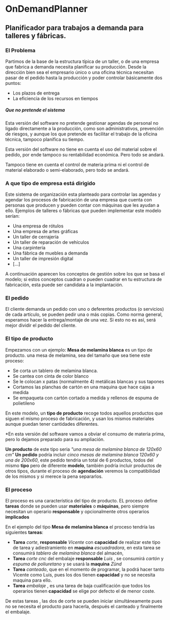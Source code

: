 # OnDemandPlanner 
## Planificador para trabajos a demanda para talleres y fábricas.

### El Problema

Partimos de la base de la estructura típica de un taller, o de una empresa que fabrica a demanda necesita planificar su producción. Desde la dirección bien sea el empresario único o una oficina técnica necesitan pasar de el pedido hasta la producción y poder controlar básicamente dos puntos:
* Los plazos de entrega
* La eficiencia de los recursos en tiempos

##### Que no pretende el sistema

Esta versión del software no pretende gestionar agendas de personal no ligado directamente a la producción, como son administrativos, prevención de riesgos, y aunque los que pretende es facilitar el trabajo de la oficina técnica, tampoco planifica su tiempo.

Esta versión del software no tiene en cuenta el uso del material sobre el pedido, por ende tampoco su rentabilidad económica. Pero todo se andará.

Tampoco tiene en cuenta el control de materia prima ni el control de material elaborado o semi-elaborado, pero todo se andará.

### A que tipo de empresa está dirigido
Este sistema de organización esta planteado para controlar las agendas y agendar los procesos de fabricación de una empresa que cuenta con personas que producen y pueden contar con máquinas que les ayudan a ello. 
Ejemplos de talleres o fábricas que pueden implementar este modelo serían: 

- Una empresa de rótulos
- Una empresa de artes gráficas
- Un taller de cerrajería
- Un taller de reparación de vehículos
- Una carpintería
- Una fábrica de muebles a demanda
- Un taller de impresión digital
- [...]

A continuación aparecen los conceptos de gestión sobre los que se basa el modelo; si estos conceptos cuadran o pueden cuadrar en tu estructura de fabricación, esta puede ser candidata a la implantación.

### El pedido
El cliente demanda un pedido con uno o deferentes productos (o servicios) de cada artículo, se pueden pedir una o más copias.
Como norma general, esperamos hacer la entrega/montaje de una vez. Si esto no es así, será mejor dividir el pedido del cliente.

### El tipo de producto
Empezamos con un ejemplo:
**Mesa de melamina blanca** es un tipo de producto.
una mesa de melamina, sea del tamaño que sea tiene este proceso: 
- Se corta un tablero de melamina blanca.
- Se cantea con cinta de color blanco 
- Se le colocan x patas (normalmente 4) metálicas blancas y sus tapones
- Cortamos las planchas de cartón en una maquina que hace cajas a medida
- Se empaqueta con cartón cortado a medida y  rellenos de espuma de polietileno

En este modelo, un **tipo de producto** recoge todos aquellos productos que siguen el mismo proceso de fabricación, y usan los mismos materiales aunque puedan tener cantidades diferentes.

*En esta versión del software vamos a obviar el consumo de materia prima, pero lo dejamos preparado para su ampliación.

**Un producto** de este tipo seria *"una mesa de melamina blanca de 120x60 cm"*
**Un pedido** podría incluir *cinco mesas de melamina blanca 120x60 y una de 200x60*, este pedido tendria un total de 6 productos, todos del mismo **tipo** pero de diferente **modelo**, también podría incluir productos de otros tipos, durante el proceso de **agendación** veremos la compatibilidad de los mismos y si merece la pena separarlos.

### El proceso
El proceso es una característica del tipo de producto. EL proceso define **tareas** donde se pueden usar **materiales** o **máquinas**, pero siempre necesitan un operario **responsable** y opcionalmente otros operarios **implicados**


En el ejemplo del tipo **Mesa de melamina blanca** el proceso tendría las siguientes **tareas**:
- **Tarea** *corte*,  **responsable** *Vicente* con **capacidad** de realizar este tipo de tarea y adiestramiento en **maquina** *escuadradora*, en esta tarea se consumirá *tablero de melamina blanca* del almacén,
- **Tarea** *corte cnc* del embalaje **responsable** *Luis* , se consumirá *cartón* y *espuma de poliuretano* y se usará la **maquina** *Zünd*
- **Tarea** *canteado*, que en el momento de programar, la podrá hacer tanto Vicente como Luis, pues los dos tienen **capacidad** y no se necesita maquina para ello.
- **Tarea** *embalaje* , es una tarea de baja cualificación que todos los operarios tienen **capacidad** se elige por defecto el de menor coste.

De estas tareas , las dos de corte se pueden iniciar simultáneamente pues no se necesita el producto para hacerla, después el canteado y finalmente el embalaje.


















